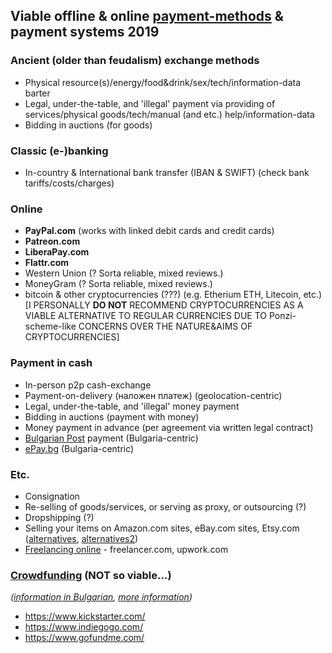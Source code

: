 ## Viable offline & online [payment-methods](https://en.wikipedia.org/wiki/Payment#Methods) & payment systems 2019 ##

### Ancient (older than feudalism) exchange methods ###
* Physical resource(s)/energy/food&drink/sex/tech/information-data barter
* Legal, under-the-table, and 'illegal' payment via providing of services/physical goods/tech/manual (and etc.) help/information-data
* Bidding in auctions (for goods)

### Classic (e-)banking ###
* In-country & International bank transfer (IBAN & SWIFT) (check bank tariffs/costs/charges)

### Online ###
* **PayPal.com** (works with linked debit cards and credit cards)
* **Patreon.com**
* **LiberaPay.com**
* **Flattr.com**
* Western Union (? Sorta reliable, mixed reviews.)
* MoneyGram (? Sorta reliable, mixed reviews.)
* bitcoin & other cryptocurrencies (???) (e.g. Etherium ETH, Litecoin, etc.) [I PERSONALLY **DO NOT** RECOMMEND CRYPTOCURRENCIES AS A VIABLE ALTERNATIVE TO REGULAR CURRENCIES DUE TO Ponzi-scheme-like CONCERNS OVER THE NATURE&AIMS OF CRYPTOCURRENCIES]

### Payment in cash ###
* In-person p2p cash-exchange
* Payment-on-delivery (наложен платеж) (geolocation-centric)
* Legal, under-the-table, and 'illegal' money payment
* Bidding in auctions (payment with money)
* Money payment in advance (per agreement via written legal contract)
* [Bulgarian Post](http://bgpost.bg/bg/109) payment (Bulgaria-centric)
* [ePay.bg](https://www.epay.bg/v3main/front?p=mrcs) (Bulgaria-centric)

### Etc. ###
* Consignation
* Re-selling of goods/services, or serving as proxy, or outsourcing (?)
* Dropshipping (?)
* Selling your items on Amazon.com sites, eBay.com sites, Etsy.com ([alternatives](https://www.finder.com/sites-like-etsy), [alternatives2](https://www.shoplo.com/blog/sites-like-etsy/))
* [Freelancing online](https://www.quora.com/Which-are-the-best-websites-to-hire-freelancers) - freelancer.com, upwork.com

### [Crowdfunding](https://www.crowdfunding.com/) (NOT so viable...) ###
_([information in Bulgarian](https://www.crowdfunding.com/), [more information](https://www.fundable.com/learn/resources/guides/crowdfunding/what-is-crowdfunding))_
* https://www.kickstarter.com/
* https://www.indiegogo.com/
* https://www.gofundme.com/

